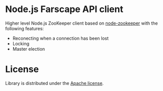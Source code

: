 # Node.js Farscape API client

Higher level Node.js ZooKeeper client based on
[node-zookeeper](https://github.com/yfinkelstein/node-zookeeper) with the
following features:

* Reconecting when a connection has been lost
* Locking
* Master election

# License

Library is distributed under the [Apache license](http://www.apache.org/licenses/LICENSE-2.0.html).
